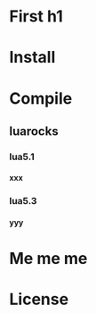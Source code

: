 # First h1

<!-- start -->
<!-- stop -->

# Install
# Compile
## luarocks
### lua5.1
#### xxx
### lua5.3
#### yyy
<!-- NOOooo -->
# Me me me
# License
